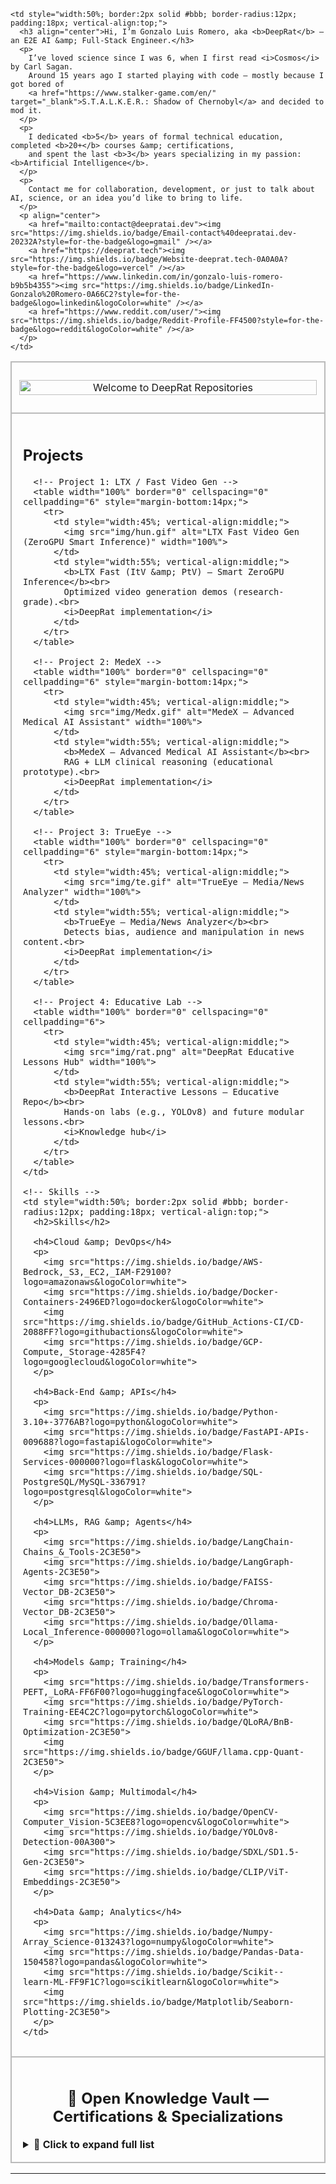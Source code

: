 <!-- ====== GRID LAYOUT (BORDERS ON) ====== -->
<table width="100%" border="0" cellspacing="12" cellpadding="0">

  <!-- Row 1: Banner (izquierda) + Bio (derecha) -->
  <tr>
    <td style="width:50%; border:2px solid #bbb; border-radius:12px; padding:12px; vertical-align:top;">
      <p align="center">
        <img src="img/Welcome.gif" alt="Welcome to DeepRat Repositories" width="100%">
      </p>
    </td>

    <td style="width:50%; border:2px solid #bbb; border-radius:12px; padding:18px; vertical-align:top;">
      <h3 align="center">Hi, I’m Gonzalo Luis Romero, aka <b>DeepRat</b> — an E2E AI &amp; Full-Stack Engineer.</h3>
      <p>
        I’ve loved science since I was 6, when I first read <i>Cosmos</i> by Carl Sagan.
        Around 15 years ago I started playing with code — mostly because I got bored of
        <a href="https://www.stalker-game.com/en/" target="_blank">S.T.A.L.K.E.R.: Shadow of Chernobyl</a> and decided to mod it.
      </p>
      <p>
        I dedicated <b>5</b> years of formal technical education, completed <b>20+</b> courses &amp; certifications,
        and spent the last <b>3</b> years specializing in my passion: <b>Artificial Intelligence</b>.
      </p>
      <p>
        Contact me for collaboration, development, or just to talk about AI, science, or an idea you’d like to bring to life.
      </p>
      <p align="center">
        <a href="mailto:contact@deepratai.dev"><img src="https://img.shields.io/badge/Email-contact%40deepratai.dev-20232A?style=for-the-badge&logo=gmail" /></a>
        <a href="https://deeprat.tech"><img src="https://img.shields.io/badge/Website-deeprat.tech-0A0A0A?style=for-the-badge&logo=vercel" /></a>
        <a href="https://www.linkedin.com/in/gonzalo-luis-romero-b9b5b4355"><img src="https://img.shields.io/badge/LinkedIn-Gonzalo%20Romero-0A66C2?style=for-the-badge&logo=linkedin&logoColor=white" /></a>
        <a href="https://www.reddit.com/user/"><img src="https://img.shields.io/badge/Reddit-Profile-FF4500?style=for-the-badge&logo=reddit&logoColor=white" /></a>
      </p>
    </td>
  </tr>

  <!-- Row 2: Projects (izquierda) + Skills (derecha) -->
  <tr>
    <!-- Projects -->
    <td style="width:50%; border:2px solid #bbb; border-radius:12px; padding:18px; vertical-align:top;">
      <h2>Projects</h2>

      <!-- Project 1: LTX / Fast Video Gen -->
      <table width="100%" border="0" cellspacing="0" cellpadding="6" style="margin-bottom:14px;">
        <tr>
          <td style="width:45%; vertical-align:middle;">
            <img src="img/hun.gif" alt="LTX Fast Video Gen (ZeroGPU Smart Inference)" width="100%">
          </td>
          <td style="width:55%; vertical-align:middle;">
            <b>LTX Fast (ItV &amp; PtV) — Smart ZeroGPU Inference</b><br>
            Optimized video generation demos (research-grade).<br>
            <i>DeepRat implementation</i>
          </td>
        </tr>
      </table>

      <!-- Project 2: MedeX -->
      <table width="100%" border="0" cellspacing="0" cellpadding="6" style="margin-bottom:14px;">
        <tr>
          <td style="width:45%; vertical-align:middle;">
            <img src="img/Medx.gif" alt="MedeX — Advanced Medical AI Assistant" width="100%">
          </td>
          <td style="width:55%; vertical-align:middle;">
            <b>MedeX — Advanced Medical AI Assistant</b><br>
            RAG + LLM clinical reasoning (educational prototype).<br>
            <i>DeepRat implementation</i>
          </td>
        </tr>
      </table>

      <!-- Project 3: TrueEye -->
      <table width="100%" border="0" cellspacing="0" cellpadding="6" style="margin-bottom:14px;">
        <tr>
          <td style="width:45%; vertical-align:middle;">
            <img src="img/te.gif" alt="TrueEye — Media/News Analyzer" width="100%">
          </td>
          <td style="width:55%; vertical-align:middle;">
            <b>TrueEye — Media/News Analyzer</b><br>
            Detects bias, audience and manipulation in news content.<br>
            <i>DeepRat implementation</i>
          </td>
        </tr>
      </table>

      <!-- Project 4: Educative Lab -->
      <table width="100%" border="0" cellspacing="0" cellpadding="6">
        <tr>
          <td style="width:45%; vertical-align:middle;">
            <img src="img/rat.png" alt="DeepRat Educative Lessons Hub" width="100%">
          </td>
          <td style="width:55%; vertical-align:middle;">
            <b>DeepRat Interactive Lessons — Educative Repo</b><br>
            Hands-on labs (e.g., YOLOv8) and future modular lessons.<br>
            <i>Knowledge hub</i>
          </td>
        </tr>
      </table>
    </td>

    <!-- Skills -->
    <td style="width:50%; border:2px solid #bbb; border-radius:12px; padding:18px; vertical-align:top;">
      <h2>Skills</h2>

      <h4>Cloud &amp; DevOps</h4>
      <p>
        <img src="https://img.shields.io/badge/AWS-Bedrock,_S3,_EC2,_IAM-F29100?logo=amazonaws&logoColor=white">
        <img src="https://img.shields.io/badge/Docker-Containers-2496ED?logo=docker&logoColor=white">
        <img src="https://img.shields.io/badge/GitHub_Actions-CI/CD-2088FF?logo=githubactions&logoColor=white">
        <img src="https://img.shields.io/badge/GCP-Compute,_Storage-4285F4?logo=googlecloud&logoColor=white">
      </p>

      <h4>Back-End &amp; APIs</h4>
      <p>
        <img src="https://img.shields.io/badge/Python-3.10+-3776AB?logo=python&logoColor=white">
        <img src="https://img.shields.io/badge/FastAPI-APIs-009688?logo=fastapi&logoColor=white">
        <img src="https://img.shields.io/badge/Flask-Services-000000?logo=flask&logoColor=white">
        <img src="https://img.shields.io/badge/SQL-PostgreSQL/MySQL-336791?logo=postgresql&logoColor=white">
      </p>

      <h4>LLMs, RAG &amp; Agents</h4>
      <p>
        <img src="https://img.shields.io/badge/LangChain-Chains_&_Tools-2C3E50">
        <img src="https://img.shields.io/badge/LangGraph-Agents-2C3E50">
        <img src="https://img.shields.io/badge/FAISS-Vector_DB-2C3E50">
        <img src="https://img.shields.io/badge/Chroma-Vector_DB-2C3E50">
        <img src="https://img.shields.io/badge/Ollama-Local_Inference-000000?logo=ollama&logoColor=white">
      </p>

      <h4>Models &amp; Training</h4>
      <p>
        <img src="https://img.shields.io/badge/Transformers-PEFT,_LoRA-FF6F00?logo=huggingface&logoColor=white">
        <img src="https://img.shields.io/badge/PyTorch-Training-EE4C2C?logo=pytorch&logoColor=white">
        <img src="https://img.shields.io/badge/QLoRA/BnB-Optimization-2C3E50">
        <img src="https://img.shields.io/badge/GGUF/llama.cpp-Quant-2C3E50">
      </p>

      <h4>Vision &amp; Multimodal</h4>
      <p>
        <img src="https://img.shields.io/badge/OpenCV-Computer_Vision-5C3EE8?logo=opencv&logoColor=white">
        <img src="https://img.shields.io/badge/YOLOv8-Detection-00A300">
        <img src="https://img.shields.io/badge/SDXL/SD1.5-Gen-2C3E50">
        <img src="https://img.shields.io/badge/CLIP/ViT-Embeddings-2C3E50">
      </p>

      <h4>Data &amp; Analytics</h4>
      <p>
        <img src="https://img.shields.io/badge/Numpy-Array_Science-013243?logo=numpy&logoColor=white">
        <img src="https://img.shields.io/badge/Pandas-Data-150458?logo=pandas&logoColor=white">
        <img src="https://img.shields.io/badge/Scikit--learn-ML-FF9F1C?logo=scikitlearn&logoColor=white">
        <img src="https://img.shields.io/badge/Matplotlib/Seaborn-Plotting-2C3E50">
      </p>
    </td>
  </tr>

  <!-- Row 3: Open Knowledge Vault -->
  <tr>
    <td colspan="2" style="border:2px solid #bbb; border-radius:12px; padding:18px;">
      <h2 align="center">🧠 Open Knowledge Vault — Certifications &amp; Specializations</h2>
      <details>
        <summary><b>📘 Click to expand full list</b></summary>
        <ul>
          <li><a href="https://www.coursera.org/account/accomplishments/specialization/certificate/RSIQ88E92KMH">IBM AI & Machine Learning Professional Certificate</a></li>
          <li><a href="https://www.coursera.org/account/accomplishments/specialization/certificate/KGPJ34OTAQXR">IBM Generative AI Foundations</a></li>
          <li><a href="https://www.coursera.org/account/accomplishments/verify/CXEO3X2KPEJL">Mathematics for Machine Learning — Duke University</a></li>
          <li><a href="https://www.coursera.org/account/accomplishments/certificate/RWJ6S047T5AK">Deep Learning — IBM</a></li>
          <li><a href="https://www.coursera.org/account/accomplishments/verify/SQZGS7JIGS1L">Advanced Machine Learning and Signal Processing — IBM</a></li>
          <li><a href="https://www.coursera.org/account/accomplishments/certificate/Y4YMMARVQVI1">Intro to Computer Vision and Image Processing — IBM</a></li>
          <li><a href="https://www.coursera.org/account/accomplishments/verify/DSYIPSU2SUOC">Python for Data Science, AI & Development — IBM</a></li>
          <li><a href="https://www.coursera.org/account/accomplishments/verify/ASHKW06G2OYZ">Databases and SQL for Data Science — IBM</a></li>
          <li><a href="https://www.coursera.org/account/accomplishments/verify/P93YN7IBD6SC">Tools for Data Science — IBM</a></li>
          <li><a href="https://www.coursera.org/account/accomplishments/certificate/NYRAY3CWX5OM">Data Visualization with Python — IBM</a></li>
          <li><a href="https://www.coursera.org/account/accomplishments/verify/0H61CITWOIZO">Data Analysis with Python — IBM</a></li>
          <li><a href="https://www.coursera.org/account/accomplishments/verify/SW7LSLODUZUT">Machine Learning with Python (with Honors) — IBM</a></li>
          <li><a href="https://www.coursera.org/account/accomplishments/verify/5CY9OXPL6I7U">Deep Neural Networks with PyTorch — IBM</a></li>
          <li><a href="https://www.coursera.org/account/accomplishments/verify/XWHCZJ2X7KBY">Deep Learning with TensorFlow — IBM</a></li>
          <li><a href="https://www.coursera.org/account/accomplishments/certificate/DC3R530QSFEX">Machine Learning with Python — IBM Developer Skills Network</a></li>
        </ul>
        <p><i>Full record available on LinkedIn:</i> <a href="https://www.linkedin.com/in/gonzalo-luis-romero-b9b5b4355/">linkedin.com/in/gonzalo-luis-romero-b9b5b4355</a></p>
      </details>
    </td>
  </tr>
</table>

---

<!-- End of README -->
